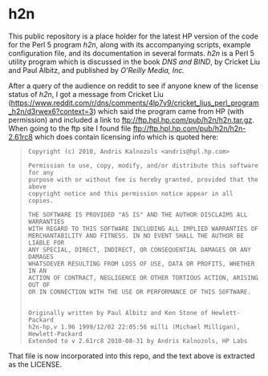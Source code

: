 # h2n

This public repository is a place holder for the latest HP version of
the code for the Perl 5 program *h2n*, along with its accompanying
scripts, example configuration file, and its documentation in several
formats. *h2n* is a Perl 5 utility program which is discussed in the
book *DNS and BIND*, by Cricket Liu and Paul Albitz, and published by
*O'Reilly Media, Inc.*

After a query of the audience on reddit to see if anyone knew of the
license status of *h2n*, I got a message from Cricket Liu
(<https://www.reddit.com/r/dns/comments/4lp7v9/cricket_lius_perl_program_h2n/d3rwex6?context=3>)
which said the program came from HP (with permission) and included a
link to <ftp://ftp.hpl.hp.com/pub/h2n/h2n.tar.gz>.  When going to the
ftp site I found file <ftp://ftp.hpl.hp.com/pub/h2n/h2n-2.61rc8> which
does contain licensing info which is quoted here:

>     Copyright (c) 2010, Andris Kalnozols <andris@hpl.hp.com>
>
>     Permission to use, copy, modify, and/or distribute this software for any
>     purpose with or without fee is hereby granted, provided that the above
>     copyright notice and this permission notice appear in all copies.
>
>     THE SOFTWARE IS PROVIDED "AS IS" AND THE AUTHOR DISCLAIMS ALL WARRANTIES
>     WITH REGARD TO THIS SOFTWARE INCLUDING ALL IMPLIED WARRANTIES OF
>     MERCHANTABILITY AND FITNESS. IN NO EVENT SHALL THE AUTHOR BE LIABLE FOR
>     ANY SPECIAL, DIRECT, INDIRECT, OR CONSEQUENTIAL DAMAGES OR ANY DAMAGES
>     WHATSOEVER RESULTING FROM LOSS OF USE, DATA OR PROFITS, WHETHER IN AN
>     ACTION OF CONTRACT, NEGLIGENCE OR OTHER TORTIOUS ACTION, ARISING OUT OF
>     OR IN CONNECTION WITH THE USE OR PERFORMANCE OF THIS SOFTWARE.
>
>
>     Originally written by Paul Albitz and Ken Stone of Hewlett-Packard
>     h2n-hp,v 1.96 1999/12/02 22:05:56 milli (Michael Milligan), Hewlett-Packard
>     Extended to v 2.61rc8 2010-08-31 by Andris Kalnozols, HP Labs

That file is now incorporated into this repo, and the text above is extracted as the LICENSE.
